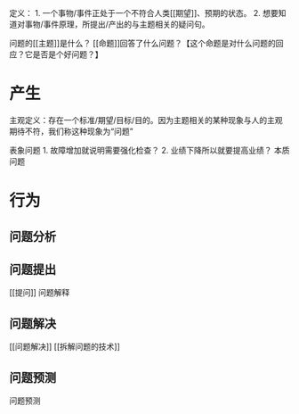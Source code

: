 定义：
	1. 一个事物/事件正处于一个不符合人类[[期望]]、预期的状态。
	2. 想要知道对事物/事件原理，所提出/产出的与主题相关的疑问句。

问题的[[主题]]是什么？
[[命题]]回答了什么问题？【这个命题是对什么问题的回应？它是否是个好问题？】

# 产生
主观定义：存在一个标准/期望/目标/目的。因为主题相关的某种现象与人的主观期待不符，我们称这种现象为“问题”

表象问题
	1. 故障增加就说明需要强化检查？
	2. 业绩下降所以就要提高业绩？
本质问题

# 行为
## 问题分析
## 问题提出
[[提问]] 
问题解释
## 问题解决
[[问题解决]] 
[[拆解问题的技术]] 

## 问题预测
问题预测
